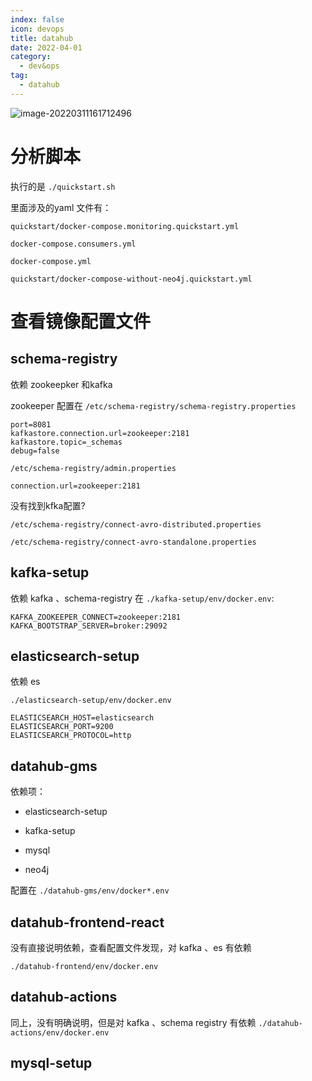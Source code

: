 ```yaml
---
index: false
icon: devops
title: datahub 
date: 2022-04-01
category:
  - dev&ops
tag:
  - datahub 
---
```


 ![image-20220311161712496](https://cdn.jsdelivr.net/gh/vinloong/imgchr/notes/img/202203111617619.png)

# 分析脚本

执行的是 `./quickstart.sh`

里面涉及的yaml 文件有：

`quickstart/docker-compose.monitoring.quickstart.yml`

`docker-compose.consumers.yml`

`docker-compose.yml`

`quickstart/docker-compose-without-neo4j.quickstart.yml`



# 查看镜像配置文件

## schema-registry

依赖 zookeepker 和kafka

zookeeper 配置在 `/etc/schema-registry/schema-registry.properties`

```properties
port=8081
kafkastore.connection.url=zookeeper:2181
kafkastore.topic=_schemas
debug=false
```

 `/etc/schema-registry/admin.properties`

```
connection.url=zookeeper:2181
```

没有找到kfka配置?

`/etc/schema-registry/connect-avro-distributed.properties`

`/etc/schema-registry/connect-avro-standalone.properties`



## kafka-setup

依赖 kafka 、schema-registry
在 `./kafka-setup/env/docker.env`:

```
KAFKA_ZOOKEEPER_CONNECT=zookeeper:2181
KAFKA_BOOTSTRAP_SERVER=broker:29092
```



##  elasticsearch-setup

依赖 es

`./elasticsearch-setup/env/docker.env`

```
ELASTICSEARCH_HOST=elasticsearch
ELASTICSEARCH_PORT=9200
ELASTICSEARCH_PROTOCOL=http
```



## datahub-gms

依赖项：

- elasticsearch-setup


- kafka-setup
- mysql
- neo4j

配置在  `./datahub-gms/env/docker*.env`

## datahub-frontend-react

没有直接说明依赖，查看配置文件发现，对 kafka 、es 有依赖

`./datahub-frontend/env/docker.env`



## datahub-actions

同上，没有明确说明，但是对 kafka 、schema registry 有依赖
`./datahub-actions/env/docker.env`

## mysql-setup



